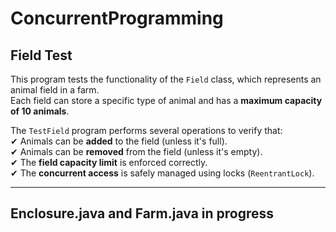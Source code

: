 # ConcurrentProgramming

## Field Test
This program tests the functionality of the `Field` class, which represents an animal field in a farm.  
Each field can store a specific type of animal and has a **maximum capacity of 10 animals**.  

The `TestField` program performs several operations to verify that:  
✔ Animals can be **added** to the field (unless it's full).  
✔ Animals can be **removed** from the field (unless it's empty).  
✔ The **field capacity limit** is enforced correctly.  
✔ The **concurrent access** is safely managed using locks (`ReentrantLock`).  

---

## Enclosure.java and Farm.java in progress
